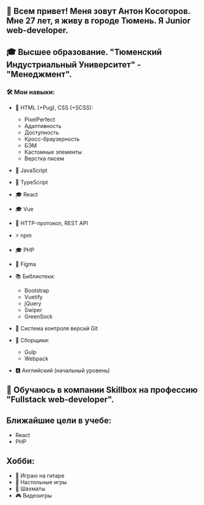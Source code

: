## 👋 Всем привет! Меня зовут Антон Косогоров. Мне 27 лет, я живу в городе Тюмень. Я Junior web-developer.
## 🎓 Высшее образование. "Тюменский Индустриальный Университет" - "Менеджмент".

### 🛠 Мои навыки:
  - 🎨 HTML (+Pug), CSS (+SCSS): 
    - PixelPerfect
    - Адаптивность
    - Доступность
    - Кросс-браузерность
    - БЭМ
    - Кастомные элементы
    - Верстка писем  
      
  - 📒 JavaScript
  - 📒 TypeScript
  - 🎓 React
  - 🎓 Vue
  - 📡 HTTP-протокол, REST API
  - ⚡ npm
  - 🎓 PHP
  - 🎨 Figma
  - 📚 Библиотеки: 
    - Bootstrap
    - Vuetify
    - jQuery
    - Swiper
    - GreenSock 
        
  - 📁 Система контроля версий Git
  - 🔨 Сборщики:
    - Gulp
    - Webpack
  
  - 🅰 Английский (начальный уровень)
  
## 🌱 Обучаюсь в компании Skillbox на профессию "Fullstack web-developer".
## Ближайшие цели в учебе:   
  - React
  - PHP
 
## Хобби: 
 - 🎸 Играю на гитаре
 - 🎲 Настольные игры
 - 🐎 Шахматы
 - 🎮 Видеоигры
